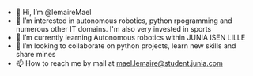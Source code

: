 - 👋 Hi, I’m @lemaireMael
- 👀 I’m interested in autonomous robotics, python rpogramming and numerous other IT domains. I'm also very invested in sports
- 🌱 I’m currently learning Autonomous robotics within JUNIA ISEN LILLE
- 💞️ I’m looking to collaborate on python projects, learn new skills and share mines
- 📫 How to reach me by mail at mael.lemaire@student.junia.com

<!---
lemaireMael/lemaireMael is a ✨ special ✨ repository because its `README.md` (this file) appears on your GitHub profile.
You can click the Preview link to take a look at your changes.
--->
